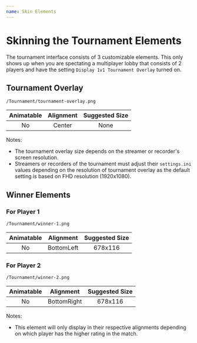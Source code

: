 ```yaml
---
name: Skin Elements
---
```


# Skinning the Tournament Elements

The tournament interface consists of 3 customizable elements. This only shows up when you are spectating a multiplayer lobby that consists of 2 players and have the setting `Display 1v1 Tournament Overlay` turned on.

## Tournament Overlay

`/Tournament/tournament-overlay.png`

| Animatable | Alignment | Suggested Size |
| :--------: | :-------: | :------------: |
|     No     |  Center   |      None      |

Notes:

- The tournament overlay size depends on the streamer or recorder's screen resolution.
- Streamers or recorders of the tournament must adjust their `settings.ini` values depending on the resolution of tournament overlay as the default setting is based on FHD resolution (1920x1080).

## Winner Elements

### For Player 1

`/Tournament/winner-1.png`

| Animatable | Alignment  | Suggested Size |
| :--------: | :--------: | :------------: |
|     No     | BottomLeft |    678x116     |

### For Player 2

`/Tournament/winner-2.png`

| Animatable |  Alignment  | Suggested Size |
| :--------: | :---------: | :------------: |
|     No     | BottomRight |    678x116     |

Notes:

- This element will only display in their respective alignments depending on which player has the higher rating in the match.
